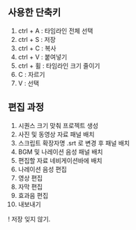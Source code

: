 ## 사용한 단축키
1. ctrl + A : 타임라인 전체 선택
2. ctrl + S : 저장
3. ctrl + C : 복사
4. ctrl + V : 붙여넣기
5. ctrl + 휠 : 타임라인 크기 줄이기
6. C : 자르기
7. V : 선택

## 편집 과정
1. 시퀀스 크기 맞춰 프로젝트 생성
2. 사진 및 동영상 자료 패널 배치
3. 스크립트 확장자명 .srt 로 변경 후 패널 배치
4. BGM 및 나레이션 음성 패널 배치
5. 편집할 자료 네비게이션바에 배치
6. 나레이션 음성 편집
7. 영상 편집
8. 자막 편집
9. 효과음 편집
10. 내보내기

! 저장 잊지 않기.